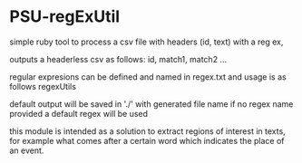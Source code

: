 # PSU-regExUtil

simple ruby tool to process a csv file with headers (id, text) with a reg ex, 

outputs a headerless csv as follows:
id, match1, match2 ...

regular expresions can be defined and named in regex.txt and usage is as follows
regexUtils <csv file path> <regex name> <output file path>
 
default output will be saved in './' with generated file name
if no regex name provided a default regex will be used

this module is intended as a solution to extract regions of interest in texts, for example what comes after a certain word which indicates the place of an event.
